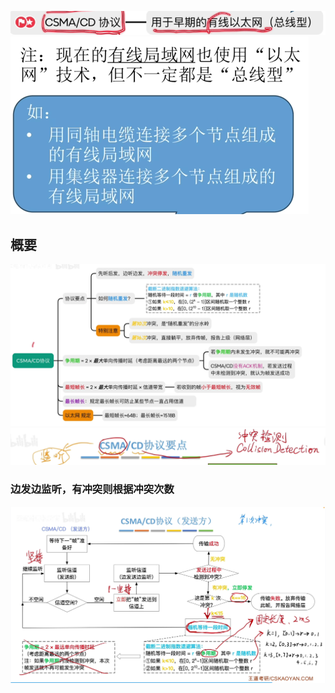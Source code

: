 


![输入图片说明](/imgs/2025-07-27/xEpdEHYtZENezuQU.png)
![输入图片说明](/imgs/2025-07-27/tlLrJdvotNdv9VIC.png)

## 概要
![输入图片说明](/imgs/2025-07-27/jiOvg68C89MuVlOP.png)
![输入图片说明](/imgs/2025-07-27/PkiBeOCgC8ERBsjl.png)

### 边发边监听，有冲突则根据冲突次数
![输入图片说明](/imgs/2025-07-27/xrcLkesxCakJst8t.png)
<!--stackedit_data:
eyJoaXN0b3J5IjpbMTM5NDA5MDUxMywtMTQwODI1ODk4OF19
-->